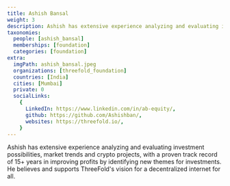 ```yaml
---
title: Ashish Bansal
weight: 3
description: Ashish has extensive experience analyzing and evaluating investment possibilities.
taxonomies:
  people: [ashish_bansal]
  memberships: [foundation]
  categories: [foundation]
extra:
  imgPath: ashish_bansal.jpeg
  organizations: [threefold_foundation]
  countries: [India]
  cities: [Mumbai]
  private: 0
  socialLinks:
    {
      LinkedIn: https://www.linkedin.com/in/ab-equity/,
      github: https://github.com/Ashishban/,
      websites: https://threefold.io/,
    }
---
```


Ashish has extensive experience analyzing and evaluating investment possibilities, market trends and crypto projects, with a proven track record of 15+ years in improving profits by identifying new themes for investments. He believes and supports ThreeFold's vision for a decentralized internet for all.
